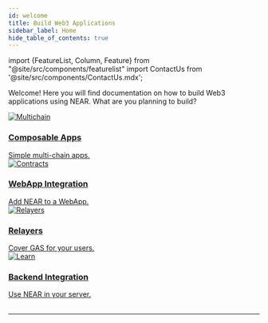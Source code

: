 ```yaml
---
id: welcome
title: Build Web3 Applications
sidebar_label: Home
hide_table_of_contents: true
---
```


import {FeatureList, Column, Feature} from "@site/src/components/featurelist"
import ContactUs from '@site/src/components/ContactUs.mdx';

Welcome! Here you will find documentation on how to build Web3 applications using NEAR. What are you planning to build?

<div className="container">
  <div className="row">
    <div className="col col--3">
      <a href="/bos/overview">
        <div className="card">
          <div className="card__image">
            <img src={require("@site/static/docs/assets/welcome-pages/bos-big.png").default} alt="Multichain" />
          </div>
          <div className="card__body">
            <h3>Composable Apps</h3>
              Simple multi-chain apps.
          </div>
        </div>
      </a>
    </div>
    <div className="col col--3">
      <a href="/develop/integrate/frontend">
        <div className="card">
          <div className="card__image">
            <img src={require("@site/static/docs/assets/welcome-pages/web-app.png").default} alt="Contracts" />
          </div>
          <div className="card__body">
            <h3>WebApp Integration</h3>
              Add NEAR to a WebApp.
          </div>
        </div>
      </a>
    </div>
    <div className="col col--3">
      <a href="/build/chain-abstraction-services/welcome">
        <div className="card">
          <div className="card__image">
            <img src={require("@site/static/docs/assets/welcome-pages/relayer.png").default} alt="Relayers" />
          </div>
          <div className="card__body">
            <h3>Relayers</h3>
              Cover GAS for your users.
          </div>
        </div>
      </a>
    </div>
    <div className="col col--3">
      <a href="/develop/integrate/backend-login">
        <div className="card">
          <div className="card__image">
            <img src={require("@site/static/docs/assets/welcome-pages/backend.png").default} alt="Learn" />
          </div>
          <div className="card__body">
            <h3>Backend Integration</h3>
            Use NEAR in your server.
          </div>
        </div>
      </a>
    </div>
  </div>
</div>

<FeatureList>
  <Column title="Composable Apps">
    <Feature url="/bos/tutorial/quickstart" title="Overview" subtitle="Learn how components work" image="frontend-bos.png" />
    <Feature url="/bos/dev/intro" title="Dev Environment" subtitle="Setup your dev environment" image="near-logo.png" />
    <Feature url="/bos/api/state" title="Anatomy of a Component" subtitle="Learn how to build components" image="guest-book.png" />
    <Feature url="/bos/api/state" title="Integrate on your App" subtitle="Integrate components to your App" image="bos-lido.png" />
  </Column>
  <Column title="NEAR Integrations">
    <Feature url="/develop/integrate/quickstart-frontend" title="Quickstart" subtitle="Create your first dApp!" image="quickstart.png" />
    <Feature url="/develop/integrate/frontend" title="Frontend Integration" subtitle="Connect your app to NEAR" image="bos-contract.png" />
    <Feature url="/develop/integrate/backend-login" title="Login to a Backend" subtitle="Login users through NEAR Accounts" image="near-cli.png" />
  </Column>
  <Column title="Discover Gateways">
    <Feature url="https://near.org" title="near.org" subtitle="The main gateway to NEAR" image="near-logo.png" />
    <Feature url="https://near.social" title="NEAR Social" subtitle="A social gateway built on NEAR" image="near-social.png" />
    <Feature url="https://bos.gg" title="bos.gg" subtitle="Near Loves Ethereum" image="near-eth.png" />
    <Feature url="https://welldone-gateway.vercel.app/" title="WellDone Gateway" subtitle="A multichain gateway" image="welldone.png" />
  </Column>
</FeatureList>

<br/>

---

<ContactUs />
